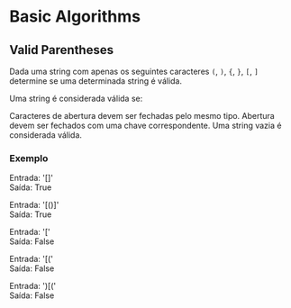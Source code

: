# Basic Algorithms

## Valid Parentheses

Dada uma string com apenas os seguintes caracteres `(`, `)`, `{`, `}`, `[`, `]` determine se uma determinada string é
válida.

Uma string é considerada válida se:

Caracteres de abertura devem ser fechadas pelo mesmo tipo. Abertura devem ser fechados com uma chave correspondente. Uma
string vazia é considerada válida.

### Exemplo

Entrada: '[]'  
Saída: True

Entrada: '[()]'  
Saída: True

Entrada: '['  
Saída: False

Entrada: '[('  
Saída: False

Entrada: ')[('  
Saída: False